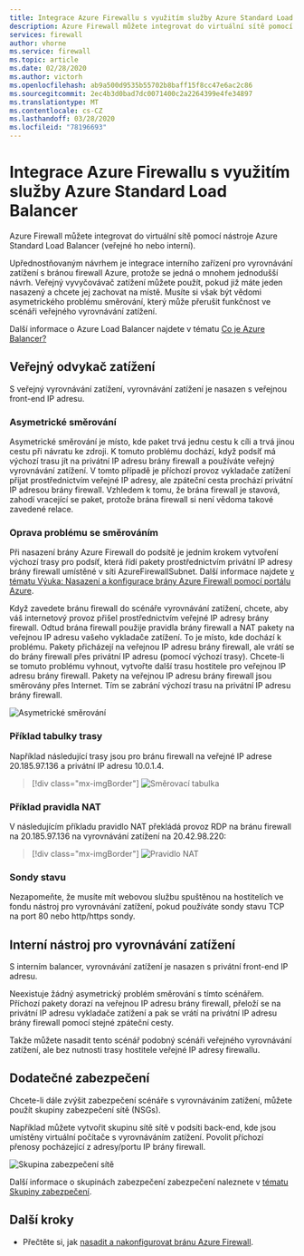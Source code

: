 ```yaml
---
title: Integrace Azure Firewallu s využitím služby Azure Standard Load Balancer
description: Azure Firewall můžete integrovat do virtuální sítě pomocí nástroje Azure Standard Load Balancer (veřejné ho nebo interní).
services: firewall
author: vhorne
ms.service: firewall
ms.topic: article
ms.date: 02/28/2020
ms.author: victorh
ms.openlocfilehash: ab9a500d9535b55702b8baff15f8cc47e6ac2c86
ms.sourcegitcommit: 2ec4b3d0bad7dc0071400c2a2264399e4fe34897
ms.translationtype: MT
ms.contentlocale: cs-CZ
ms.lasthandoff: 03/28/2020
ms.locfileid: "78196693"
---
```

# <a name="integrate-azure-firewall-with-azure-standard-load-balancer"></a>Integrace Azure Firewallu s využitím služby Azure Standard Load Balancer

Azure Firewall můžete integrovat do virtuální sítě pomocí nástroje Azure Standard Load Balancer (veřejné ho nebo interní). 

Upřednostňovaným návrhem je integrace interního zařízení pro vyrovnávání zatížení s bránou firewall Azure, protože se jedná o mnohem jednodušší návrh. Veřejný vyvyčovávač zatížení můžete použít, pokud již máte jeden nasazený a chcete jej zachovat na místě. Musíte si však být vědomi asymetrického problému směrování, který může přerušit funkčnost ve scénáři veřejného vyrovnávání zatížení.

Další informace o Azure Load Balancer najdete v tématu [Co je Azure Balancer?](../load-balancer/load-balancer-overview.md)

## <a name="public-load-balancer"></a>Veřejný odvykač zatížení

S veřejný vyrovnávání zatížení, vyrovnávání zatížení je nasazen s veřejnou front-end IP adresu.

### <a name="asymmetric-routing"></a>Asymetrické směrování

Asymetrické směrování je místo, kde paket trvá jednu cestu k cíli a trvá jinou cestu při návratu ke zdroji. K tomuto problému dochází, když podsíť má výchozí trasu jít na privátní IP adresu brány firewall a používáte veřejný vyrovnávání zatížení. V tomto případě je příchozí provoz vykladače zatížení přijat prostřednictvím veřejné IP adresy, ale zpáteční cesta prochází privátní IP adresou brány firewall. Vzhledem k tomu, že brána firewall je stavová, zahodí vracející se paket, protože brána firewall si není vědoma takové zavedené relace.

### <a name="fix-the-routing-issue"></a>Oprava problému se směrováním

Při nasazení brány Azure Firewall do podsítě je jedním krokem vytvoření výchozí trasy pro podsíť, která řídí pakety prostřednictvím privátní IP adresy brány firewall umístěné v síti AzureFirewallSubnet. Další informace najdete [v tématu Výuka: Nasazení a konfigurace brány Azure Firewall pomocí portálu Azure](tutorial-firewall-deploy-portal.md#create-a-default-route).

Když zavedete bránu firewall do scénáře vyrovnávání zatížení, chcete, aby váš internetový provoz přišel prostřednictvím veřejné IP adresy brány firewall. Odtud brána firewall použije pravidla brány firewall a NAT pakety na veřejnou IP adresu vašeho vykladače zatížení. To je místo, kde dochází k problému. Pakety přicházejí na veřejnou IP adresu brány firewall, ale vrátí se do brány firewall přes privátní IP adresu (pomocí výchozí trasy).
Chcete-li se tomuto problému vyhnout, vytvořte další trasu hostitele pro veřejnou IP adresu brány firewall. Pakety na veřejnou IP adresu brány firewall jsou směrovány přes Internet. Tím se zabrání výchozí trasu na privátní IP adresu brány firewall.

![Asymetrické směrování](media/integrate-lb/Firewall-LB-asymmetric.png)

### <a name="route-table-example"></a>Příklad tabulky trasy

Například následující trasy jsou pro bránu firewall na veřejné IP adrese 20.185.97.136 a privátní IP adresu 10.0.1.4.

> [!div class="mx-imgBorder"]
> ![Směrovací tabulka](media/integrate-lb/route-table.png)

### <a name="nat-rule-example"></a>Příklad pravidla NAT

V následujícím příkladu pravidlo NAT překládá provoz RDP na bránu firewall na 20.185.97.136 na vyrovnávání zatížení na 20.42.98.220:

> [!div class="mx-imgBorder"]
> ![Pravidlo NAT](media/integrate-lb/nat-rule-02.png)

### <a name="health-probes"></a>Sondy stavu

Nezapomeňte, že musíte mít webovou službu spuštěnou na hostitelích ve fondu nástroj pro vyrovnávání zatížení, pokud používáte sondy stavu TCP na port 80 nebo http/https sondy.

## <a name="internal-load-balancer"></a>Interní nástroj pro vyrovnávání zatížení

S interním balancer, vyrovnávání zatížení je nasazen s privátní front-end IP adresu.

Neexistuje žádný asymetrický problém směrování s tímto scénářem. Příchozí pakety dorazí na veřejnou IP adresu brány firewall, přeloží se na privátní IP adresu vykladače zatížení a pak se vrátí na privátní IP adresu brány firewall pomocí stejné zpáteční cesty.

Takže můžete nasadit tento scénář podobný scénáři veřejného vyrovnávání zatížení, ale bez nutnosti trasy hostitele veřejné IP adresy firewallu.

## <a name="additional-security"></a>Dodatečné zabezpečení

Chcete-li dále zvýšit zabezpečení scénáře s vyrovnáváním zatížení, můžete použít skupiny zabezpečení sítě (NSGs).

Například můžete vytvořit skupinu sítě sítě v podsíti back-end, kde jsou umístěny virtuální počítače s vyrovnáváním zatížení. Povolit příchozí přenosy pocházející z adresy/portu IP brány firewall.

![Skupina zabezpečení sítě](media/integrate-lb/nsg-01.png)

Další informace o skupinách zabezpečení zabezpečení naleznete v [tématu Skupiny zabezpečení](../virtual-network/security-overview.md).

## <a name="next-steps"></a>Další kroky

- Přečtěte si, jak [nasadit a nakonfigurovat bránu Azure Firewall](tutorial-firewall-deploy-portal.md).